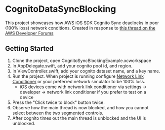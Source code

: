# CognitoDataSyncBlocking

This project showcases how AWS iOS SDK Cognito Sync deadlocks in poor (100% loss) network conditions.
Created in response to [this thread on the AWS Developer Forums](https://forums.aws.amazon.com/message.jspa?messageID=756870#756870)

## Getting Started
1. Clone the project, open CognitoSyncBlockingExample.xcworkspace
2. In AppDelegate.swift, add your cognito pool id, and region.
3. In ViewController.swift, add your cognito dataset name, and a key name.
4. Run the project. When project is running configure [Network Link Conditioner](http://nshipster.com/network-link-conditioner/) or your preferred network simulator to be 100% loss.
    - iOS devices come with network link conditioner via settings -> developer -> network link conditioner if you prefer to test on a device
5. Press the "Click twice to block" button twice.
6. Observe how the main thread is now blocked, and how you cannot select between the two segmented controls.
7. After cognito times out the main thread is unblocked and the UI is unblocked.